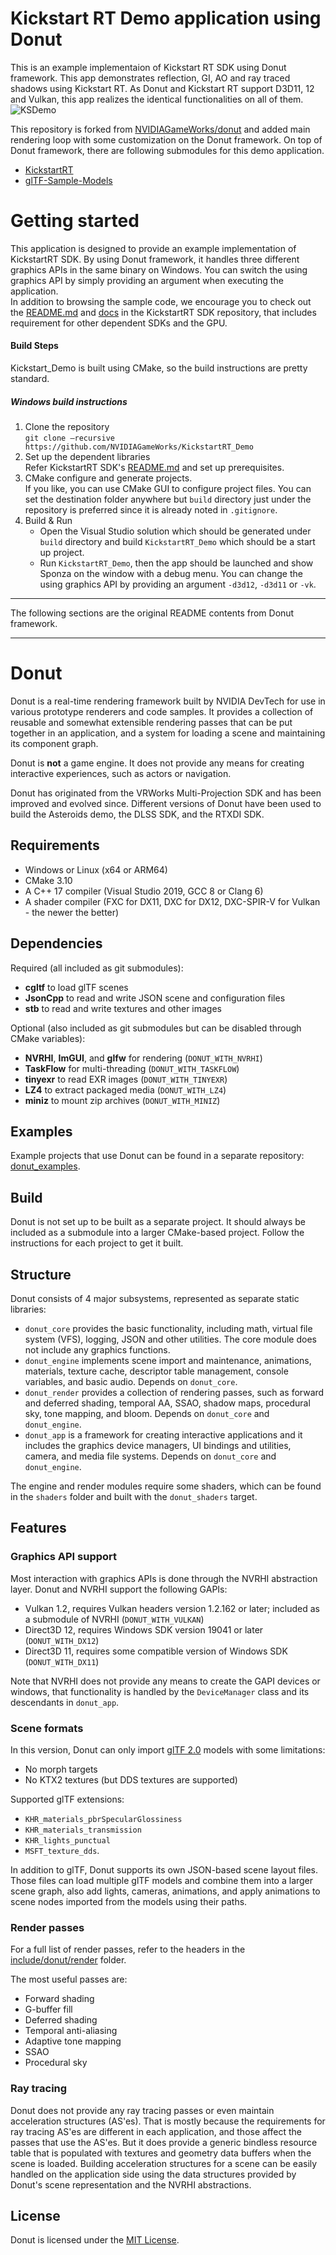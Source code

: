 
# Kickstart RT Demo application using Donut
This is an example implementaion of Kickstart RT SDK using Donut framework. This app demonstrates reflection, GI, AO and ray traced shadows using Kickstart RT. As Donut and Kickstart RT support D3D11, 12 and Vulkan, this app realizes the identical functionalities on all of them.  
![KSDemo](https://user-images.githubusercontent.com/5753935/157599510-e5cab6b4-f1a1-4035-9fde-605515fd87f5.png)


This repository is forked from [NVIDIAGameWorks/donut](https://github.com/NVIDIAGameWorks/donut) and added main rendering loop with some customization on the Donut framework. On top of Donut framework, there are following submodules for this demo application. 

- [KickstartRT](https://github.com/NVIDIAGameWorks/KickstartRT)  
- [glTF-Sample-Models](https://github.com/KhronosGroup/glTF-Sample-Models.git)  

# Getting started
This application is designed to provide an example implementation of KickstartRT SDK. By using Donut framework, it handles three different graphics APIs in the same binary on Windows. You can switch the using graphics API by simply providing an argument when executing the application.  
In addition to browsing the sample code, we encourage you to check out the [README.md](https://github.com/NVIDIAGameWorks/KickstartRT/blob/main/README.md) and [docs](https://github.com/NVIDIAGameWorks/KickstartRT/tree/main/docs) in the KickstartRT SDK repository, that includes requirement for other dependent SDKs and the GPU.

#### Build Steps
Kickstart_Demo is built using CMake, so the build instructions are pretty standard. 

##### Windows build instructions
1. Clone the repository  
  `git clone –recursive https://github.com/NVIDIAGameWorks/KickstartRT_Demo`
2. Set up the dependent libraries  
  Refer KickstartRT SDK's [README.md](https://github.com/NVIDIAGameWorks/KickstartRT/blob/main/README.md) and set up prerequisites.
3. CMake configure and generate projects.  
  If you like, you can use CMake GUI to configure project files. You can set the destination folder anywhere but `build` directory just under the repository is preferred since it is already noted in `.gitignore`.   
4. Build & Run  
    - Open the Visual Studio solution which should be generated under `build` directory and build `KickstartRT_Demo` which should be a start up project.  
    - Run `KickstartRT_Demo`, then the app should be launched and show Sponza on the window with a debug menu. You can change the using graphics API by providing an argument `-d3d12`, `-d3d11` or `-vk`.  

----

The following sections are the original README contents from Donut framework.

----

# Donut

Donut is a real-time rendering framework built by NVIDIA DevTech for use in various prototype renderers and code samples. It provides a collection of reusable and somewhat extensible rendering passes that can be put together in an application, and a system for loading a scene and maintaining its component graph.

Donut is **not** a game engine. It does not provide any means for creating interactive experiences, such as actors or navigation.

Donut has originated from the VRWorks Multi-Projection SDK and has been improved and evolved since. Different versions of Donut have been used to build the Asteroids demo, the DLSS SDK, and the RTXDI SDK.

## Requirements

* Windows or Linux (x64 or ARM64)
* CMake 3.10
* A C++ 17 compiler (Visual Studio 2019, GCC 8 or Clang 6)
* A shader compiler (FXC for DX11, DXC for DX12, DXC-SPIR-V for Vulkan - the newer the better)

## Dependencies

Required (all included as git submodules):

* **cgltf** to load glTF scenes
* **JsonCpp** to read and write JSON scene and configuration files
* **stb** to read and write textures and other images

Optional (also included as git submodules but can be disabled through CMake variables):

* **NVRHI**, **ImGUI**, and **glfw** for rendering (`DONUT_WITH_NVRHI`)
* **TaskFlow** for multi-threading (`DONUT_WITH_TASKFLOW`)
* **tinyexr** to read EXR images (`DONUT_WITH_TINYEXR`)
* **LZ4** to extract packaged media (`DONUT_WITH_LZ4`)
* **miniz** to mount zip archives (`DONUT_WITH_MINIZ`)

## Examples

Example projects that use Donut can be found in a separate repository: [donut_examples](https://github.com/NVIDIAGameWorks/donut_examples).

## Build

Donut is not set up to be built as a separate project. It should always be included as a submodule into a larger CMake-based project. Follow the instructions for each project to get it built.

## Structure

Donut consists of 4 major subsystems, represented as separate static libraries:

* `donut_core` provides the basic functionality, including math, virtual file system (VFS), logging, JSON and other utilities. The core module does not include any graphics functions.
* `donut_engine` implements scene import and maintenance, animations, materials, texture cache, descriptor table management, console variables, and basic audio. Depends on `donut_core`.
* `donut_render` provides a collection of rendering passes, such as forward and deferred shading, temporal AA, SSAO, shadow maps, procedural sky, tone mapping, and bloom. Depends on `donut_core` and `donut_engine`.
* `donut_app` is a framework for creating interactive applications and it includes the graphics device managers, UI bindings and utilities, camera, and media file systems. Depends on `donut_core` and `donut_engine`.

The engine and render modules require some shaders, which can be found in the `shaders` folder and built with the `donut_shaders` target.

## Features

### Graphics API support

Most interaction with graphics APIs is done through the NVRHI abstraction layer. Donut and NVRHI support the following GAPIs:

* Vulkan 1.2, requires Vulkan headers version 1.2.162 or later; included as a submodule of NVRHI (`DONUT_WITH_VULKAN`)
* Direct3D 12, requires Windows SDK version 19041 or later (`DONUT_WITH_DX12`)
* Direct3D 11, requires some compatible version of Windows SDK (`DONUT_WITH_DX11`)

Note that NVRHI does not provide any means to create the GAPI devices or windows, that functionality is handled by the `DeviceManager` class and its descendants in `donut_app`.

### Scene formats

In this version, Donut can only import [glTF 2.0](https://github.com/KhronosGroup/glTF) models with some limitations:

* No morph targets
* No KTX2 textures (but DDS textures are supported)

Supported glTF extensions:
* `KHR_materials_pbrSpecularGlossiness`
* `KHR_materials_transmission`
* `KHR_lights_punctual`
* `MSFT_texture_dds`.

In addition to glTF, Donut supports its own JSON-based scene layout files. Those files can load multiple glTF models and combine them into a larger scene graph, also add lights, cameras, animations, and apply animations to scene nodes imported from the models using their paths.

### Render passes

For a full list of render passes, refer to the headers in the [include/donut/render](include/donut/render) folder.

The most useful passes are:

* Forward shading
* G-buffer fill
* Deferred shading
* Temporal anti-aliasing
* Adaptive tone mapping
* SSAO
* Procedural sky

### Ray tracing

Donut does not provide any ray tracing passes or even maintain acceleration structures (AS'es). That is mostly because the requirements for ray tracing AS'es are different in each application, and those affect the passes that use the AS'es. But it does provide a generic bindless resource table that is populated with textures and geometry data buffers when the scene is loaded. Building acceleration structures for a scene can be easily handled on the application side using the data structures provided by Donut's scene representation and the NVRHI abstractions.

## License

Donut is licensed under the [MIT License](LICENSE.txt).
